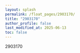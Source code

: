 ```yaml
---
layout: splash
permalink: /float_pages/2903170/
title: "2903170"
author_profile: false
last_modified_at: 2025-06-13
toc: false
---
```

 
2903170

